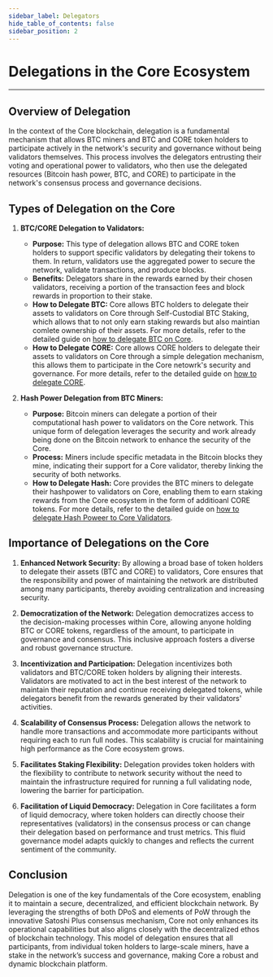 ```yaml
---
sidebar_label: Delegators
hide_table_of_contents: false
sidebar_position: 2
---
```


# Delegations in the Core Ecosystem
---

## Overview of Delegation
In the context of the Core blockchain, delegation is a fundamental mechanism that allows BTC miners and BTC and CORE token holders to participate actively in the network's security and governance without being validators themselves. This process involves the delegators entrusting their voting and operational power to validators, who then use the delegated resources (Bitcoin hash power, BTC, and CORE) to participate in the network's consensus process and governance decisions.

## Types of Delegation on the Core

1. **BTC/CORE Delegation to Validators:**

    * **Purpose:** This type of delegation allows BTC and CORE token holders to support specific validators by delegating their tokens to them. In return, validators use the aggregated power to secure the network, validate transactions, and produce blocks.
    * **Benefits:** Delegators share in the rewards earned by their chosen validators, receiving a portion of the transaction fees and block rewards in proportion to their stake.
    * **How to Delegate BTC:** Core allows BTC holders to delegate their assets to validators on Core through Self-Custodial BTC Staking, which allows that to not only earn staking rewards but also maintian comlete ownership of their assets. For more details, refer to the detailed guide on [how to delegate BTC on Core](../Learn/products/btc-staking/stake-btc-guide.md).
    * **How to Delegate CORE:** Core allows CORE holders to delegate their assets to validators on Core through a simple delegation mechanism, this allows them to participate in the Core netowrk's security and governance. For more details, refer to the detailed guide on [how to delegate CORE](./delegating-core.md).

2. **Hash Power Delegation from BTC Miners:**

    * **Purpose:** Bitcoin miners can delegate a portion of their computational hash power to validators on the Core network. This unique form of delegation leverages the security and work already being done on the Bitcoin network to enhance the security of the Core.
    * **Process:** Miners include specific metadata in the Bitcoin blocks they mine, indicating their support for a Core validator, thereby linking the security of both networks.
    * **How to Delegate Hash:** Core provides the BTC miners to delegate their hashpower to validators on Core, enabling them to earn staking rewards from the Core ecosystem in the form of additioanl CORE tokens. For more details, refer to the detailed guide on [how to delegate Hash Poweer to Core Validators](./delegating-hash.md).

## Importance of Delegations on the Core

1. **Enhanced Network Security:** By allowing a broad base of token holders to delegate their assets (BTC and CORE) to validators, Core ensures that the responsibility and power of maintaining the network are distributed among many participants, thereby avoiding centralization and increasing security.

2. **Democratization of the Network:** Delegation democratizes access to the decision-making processes within Core, allowing anyone holding BTC or CORE tokens, regardless of the amount, to participate in governance and consensus. This inclusive approach fosters a diverse and robust governance structure.

3. **Incentivization and Participation:** Delegation incentivizes both validators and BTC/CORE token holders by aligning their interests. Validators are motivated to act in the best interest of the network to maintain their reputation and continue receiving delegated tokens, while delegators benefit from the rewards generated by their validators' activities.

4. **Scalability of Consensus Process:** Delegation allows the network to handle more transactions and accommodate more participants without requiring each to run full nodes. This scalability is crucial for maintaining high performance as the Core ecosystem grows.

5. **Facilitates Staking Flexibility:** Delegation provides token holders with the flexibility to contribute to network security without the need to maintain the infrastructure required for running a full validating node, lowering the barrier for participation.

6. **Facilitation of Liquid Democracy:** Delegation in Core facilitates a form of liquid democracy, where token holders can directly choose their representatives (validators) in the consensus process or can change their delegation based on performance and trust metrics. This fluid governance model adapts quickly to changes and reflects the current sentiment of the community.


## Conclusion
Delegation is one of the key fundamentals of the Core ecosystem, enabling it to maintain a secure, decentralized, and efficient blockchain network. By leveraging the strengths of both DPoS and elements of PoW through the innovative Satoshi Plus consensus mechanism, Core not only enhances its operational capabilities but also aligns closely with the decentralized ethos of blockchain technology. This model of delegation ensures that all participants, from individual token holders to large-scale miners, have a stake in the network’s success and governance, making Core a robust and dynamic blockchain platform.
